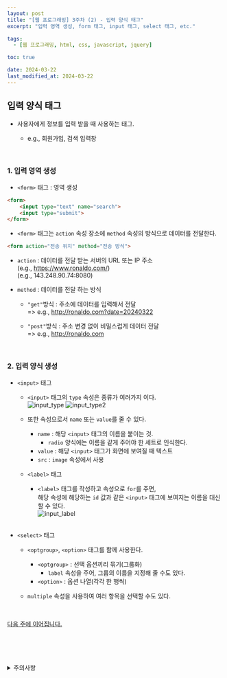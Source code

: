 ```yaml
---
layout: post
title: "[웹 프로그래밍] 3주차 (2) - 입력 양식 태그"
excerpt: "입력 영역 생성, form 태그, input 태그, select 태그, etc."

tags:
  - [웹 프로그래밍, html, css, javascript, jquery]

toc: true

date: 2024-03-22
last_modified_at: 2024-03-22
---
```

## 입력 양식 태그
- 사용자에게 정보를 입력 받을 때 사용하는 태그.

  - e.g., 회원가입, 검색 입력창

<br>

### 1. 입력 영역 생성
- `<form>` 태그 : 영역 생성

```html
<form>
    <input type="text" name="search">
    <input type="submit">
</form>
```

- `<form>` 태그는 `action` 속성 장소에 `method` 속성의 방식으로 데이터를 전달한다.

```html
<form action="전송 위치" method="전송 방식">
```

- `action` : 데이터를 전달 받는 서버의 URL 또는 IP 주소  
  (e.g., https://www.ronaldo.com/)  
  (e.g., 143.248.90.74:8080)

- `method` : 데이터를 전달 하는 방식
  - `"get"`방식 : 주소에 데이터를 입력해서 전달  
    => e.g., http://ronaldo.com?date=20240322
  - `"post"`방식 : 주소 변경 없이 비밀스럽게 데이터 전달  
    => e.g., http://ronaldo.com

    <br>

### 2. 입력 양식 생성
- `<input>` 태그

  - `<input>` 태그의 `type` 속성은 종류가 여러가지 이다.  
  ![input_type][def]
  ![input_type2][def2]

  - 또한 속성으로서 `name` 또는 `value`를 줄 수 있다.  
    - `name` : 해당 `<input>` 태그의 이름을 붙이는 것.  
      - `radio` 양식에는 이름을 같게 주어야 한 세트로 인식한다.  
    - `value` : 해당 `<input>` 태그가 화면에 보여질 때 텍스트
    - `src` : `image` 속성에서 사용

  - `<label>` 태그
    - `<label>` 태그를 작성하고 속성으로 `for`를 주면,  
    해당 속성에 해당하는 `id` 값과 같은 `<input>` 태그에 보여지는 이름을 대신할 수 있다.  
    ![input_label][def3]

    <br>

- `<select>` 태그
  - `<optgroup>`, `<option>` 태그를 함께 사용한다.
    - `<optgroup>` : 선택 옵션끼리 묶기(그룹화)
      - `label` 속성을 주어, 그룹의 이름을 지정해 줄 수도 있다.
    - `<option>` : 옵션 나열(각각 한 행씩)

  - `multiple` 속성을 사용하여 여러 항목을 선택할 수도 있다.  

  <br>

[다음 주에 이어집니다.](https://orbit3230.github.io/2024/03/26/WP_week3_2/)

<br>
<br>
<br>
<br>
<details>
<summary>주의사항</summary>
<div markdown="1">

이 포스팅은 강원대학교 김아욱 교수님의 웹 프로그래밍 수업을 들으며 내용을 정리 한 것입니다.  
수업 내용에 대한 저작권은 교수님께 있으니,  
다른 곳으로의 무분별한 내용 복사를 자제해 주세요.

</div>
</details> 

[def]: https://i.imgur.com/rQviXYK.png
[def2]: https://i.imgur.com/EVdutzS.png
[def3]: https://i.imgur.com/BxCSL4c.png